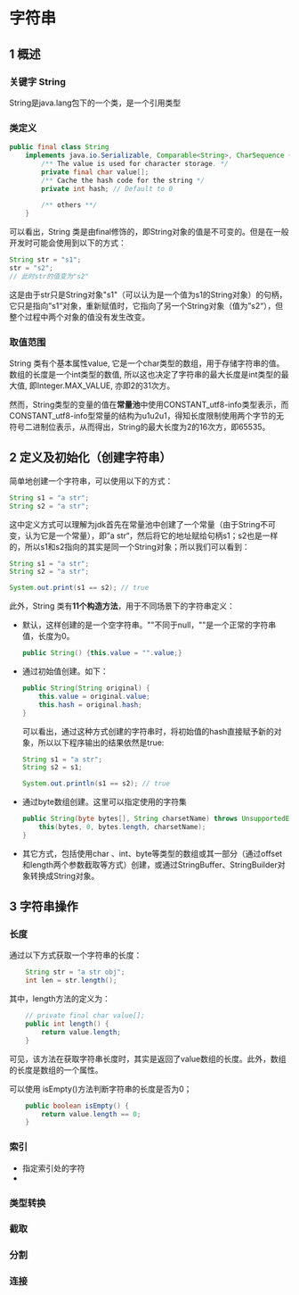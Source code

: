 # 字符串

## 1 概述

### 关键字 String

String是java.lang包下的一个类，是一个引用类型

### 类定义

```java
public final class String
    implements java.io.Serializable, Comparable<String>, CharSequence {
        /** The value is used for character storage. */    
	    private final char value[];
    	/** Cache the hash code for the string */
    	private int hash; // Default to 0
    
    	/** others **/
    }
```

可以看出，String 类是由final修饰的，即String对象的值是不可变的。但是在一般开发时可能会使用到以下的方式：

```java
String str = "s1";
str = "s2";
// 此时str的值变为"s2"
```

这是由于str只是String对象"s1"（可以认为是一个值为s1的String对象）的句柄，它只是指向”s1“对象，重新赋值时，它指向了另一个String对象（值为”s2“），但整个过程中两个对象的值没有发生改变。

### 取值范围

String 类有个基本属性value, 它是一个char类型的数组，用于存储字符串的值。数组的长度是一个int类型的数值, 所以这也决定了字符串的最大长度是int类型的最大值, 即Integer.MAX_VALUE, 亦即2的31次方。

然而，String类型的变量的值在**常量池**中使用CONSTANT_utf8-info类型表示，而CONSTANT_utf8-info型常量的结构为u1u2u1，得知长度限制使用两个字节的无符号二进制位表示，从而得出，String的最大长度为2的16次方，即65535。

## 2 定义及初始化（创建字符串）

简单地创建一个字符串，可以使用以下的方式：

```java
String s1 = "a str";
String s2 = "a str";
```

这中定义方式可以理解为jdk首先在常量池中创建了一个常量（由于String不可变，认为它是一个常量），即”a str“，然后将它的地址赋给句柄s1；s2也是一样的，所以s1和s2指向的其实是同一个String对象；所以我们可以看到：

```java
String s1 = "a str";
String s2 = "a str";

System.out.print(s1 == s2); // true
```

此外，String 类有**11个构造方法**，用于不同场景下的字符串定义：

- 默认，这样创建的是一个空字符串。""不同于null，""是一个正常的字符串值，长度为0。

  ```java
  public String() {this.value = "".value;}
  ```

- 通过初始值创建。如下：

  ```java
  public String(String original) {
      this.value = original.value;
      this.hash = original.hash;
  }
  ```

  可以看出，通过这种方式创建的字符串时，将初始值的hash直接赋予新的对象，所以以下程序输出的结果依然是true:

  ```java
  String s1 = "a str";
  String s2 = s1;
  
  System.out.println(s1 == s2); // true
  ```

- 通过byte数组创建。这里可以指定使用的字符集

  ```java
  public String(byte bytes[], String charsetName) throws UnsupportedEncodingException {
      this(bytes, 0, bytes.length, charsetName);
  }
  ```
  
- 其它方式，包括使用char 、int、byte等类型的数组或其一部分（通过offset和length两个参数截取等方式）创建，或通过StringBuffer、StringBuilder对象转换成String对象。

## 3 字符串操作

### 长度

通过以下方式获取一个字符串的长度：

```java
    String str = "a str obj";
    int len = str.length();
```

其中，length方法的定义为：

```java
	// private final char value[];
	public int length() {
        return value.length;
    }
```

可见，该方法在获取字符串长度时，其实是返回了value数组的长度。此外，数组的长度是数组的一个属性。

可以使用 isEmpty()方法判断字符串的长度是否为0；

```java
    public boolean isEmpty() {
        return value.length == 0;
    }
```



### 索引

- 指定索引处的字符 
- 

### 类型转换

### 截取

### 分割

### 连接



